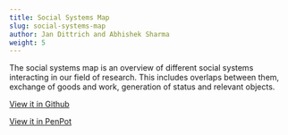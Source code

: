 ```yaml
---
title: Social Systems Map
slug: social-systems-map
author: Jan Dittrich and Abhishek Sharma
weight: 5
---
```

The social systems map is an overview of different social systems interacting in our field of research. This includes overlaps between them, exchange of goods and work, generation of status and relevant objects.



[View it in Github](https://github.com/simplysecure/USER_project/discussions/categories/social-ecosystem-map)

[View it in PenPot](https://design.penpot.app/#/view/d9665a57-0073-80a2-8002-3754c0b7f849?page-id=d9665a57-0073-80a2-8002-3754c0b831b0&section=interactions&index=0&share-id=18f3baa5-c6db-81d1-8002-a782c05969bb)
